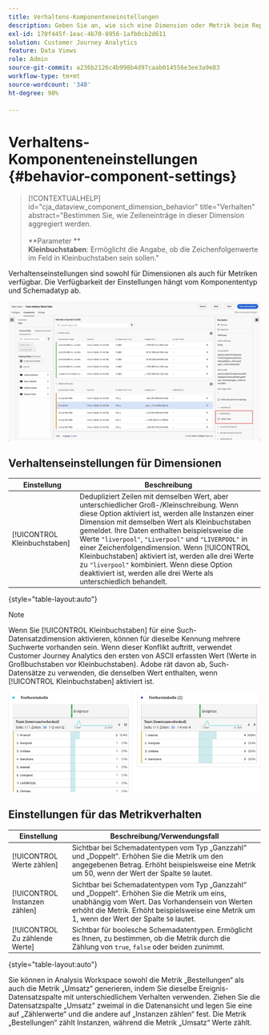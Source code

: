 ```yaml
---
title: Verhaltens-Komponenteneinstellungen
description: Geben Sie an, wie sich eine Dimension oder Metrik beim Reporting verhält.
exl-id: 170f445f-1eac-4b70-8956-1afb0cb2d611
solution: Customer Journey Analytics
feature: Data Views
role: Admin
source-git-commit: a236b2126c4b998b4d97caab014556e3ee3a9e83
workflow-type: tm+mt
source-wordcount: '340'
ht-degree: 90%

---
```


# Verhaltens-Komponenteneinstellungen {#behavior-component-settings}

<!-- markdownlint-disable MD034 -->

>[!CONTEXTUALHELP]
>id="cja_dataview_component_dimension_behavior"
>title="Verhalten"
>abstract="Bestimmen Sie, wie Zeileneinträge in dieser Dimension aggregiert werden.<br/><br/>**Parameter **<br/>**Kleinbuchstaben**: Ermöglicht die Angabe, ob die Zeichenfolgenwerte im Feld in Kleinbuchstaben sein sollen."

<!-- markdownlint-enable MD034 -->


Verhaltenseinstellungen sind sowohl für Dimensionen als auch für Metriken verfügbar. Die Verfügbarkeit der Einstellungen hängt vom Komponententyp und Schemadatyp ab.

![Verhaltenseinstellungen](../assets/behavior-settings.png)

## Verhaltenseinstellungen für Dimensionen

| Einstellung | Beschreibung |
| --- | --- |
| [!UICONTROL Kleinbuchstaben] | Dedupliziert Zeilen mit demselben Wert, aber unterschiedlicher Groß-/Kleinschreibung. Wenn diese Option aktiviert ist, werden alle Instanzen einer Dimension mit demselben Wert als Kleinbuchstaben gemeldet. Ihre Daten enthalten beispielsweise die Werte `"liverpool"`, `"Liverpool"` und `"LIVERPOOL"` in einer Zeichenfolgendimension. Wenn [!UICONTROL Kleinbuchstaben] aktiviert ist, werden alle drei Werte zu `"liverpool"` kombiniert. Wenn diese Option deaktiviert ist, werden alle drei Werte als unterschiedlich behandelt. |

{style="table-layout:auto"}

>[!NOTE]
>
>Wenn Sie [!UICONTROL Kleinbuchstaben] für eine Such-Datensatzdimension aktivieren, können für dieselbe Kennung mehrere Suchwerte vorhanden sein. Wenn dieser Konflikt auftritt, verwendet Customer Journey Analytics den ersten von ASCII erfassten Wert (Werte in Großbuchstaben vor Kleinbuchstaben). Adobe rät davon ab, Such-Datensätze zu verwenden, die denselben Wert enthalten, wenn [!UICONTROL Kleinbuchstaben] aktiviert ist.

![Dimension mit Berücksichtigung von Groß-/Kleinschreibung](../assets/case-sens-workspace.png)

## Einstellungen für das Metrikverhalten

| Einstellung | Beschreibung/Verwendungsfall |
| --- | --- |
| [!UICONTROL Werte zählen] | Sichtbar bei Schemadatentypen vom Typ „Ganzzahl“ und „Doppelt“. Erhöhen Sie die Metrik um den angegebenen Betrag. Erhöht beispielsweise eine Metrik um 50, wenn der Wert der Spalte `50` lautet. |
| [!UICONTROL Instanzen zählen] | Sichtbar bei Schemadatentypen vom Typ „Ganzzahl“ und „Doppelt“. Erhöhen Sie die Metrik um eins, unabhängig vom Wert. Das Vorhandensein von Werten erhöht die Metrik. Erhöht beispielsweise eine Metrik um 1, wenn der Wert der Spalte `50` lautet. |
| [!UICONTROL Zu zählende Werte] | Sichtbar für boolesche Schemadatentypen. Ermöglicht es Ihnen, zu bestimmen, ob die Metrik durch die Zählung von `true`, `false` oder beiden zunimmt. |

{style="table-layout:auto"}

Sie können in Analysis Workspace sowohl die Metrik „Bestellungen“ als auch die Metrik „Umsatz“ generieren, indem Sie dieselbe Ereignis-Datensatzspalte mit unterschiedlichem Verhalten verwenden. Ziehen Sie die Datensatzspalte „Umsatz“ zweimal in die Datenansicht und legen Sie eine auf „Zählerwerte“ und die andere auf „Instanzen zählen“ fest. Die Metrik „Bestellungen“ zählt Instanzen, während die Metrik „Umsatz“ Werte zählt.
